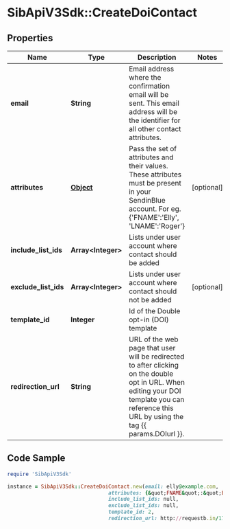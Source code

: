# SibApiV3Sdk::CreateDoiContact

## Properties

Name | Type | Description | Notes
------------ | ------------- | ------------- | -------------
**email** | **String** | Email address where the confirmation email will be sent. This email address will be the identifier for all other contact attributes. | 
**attributes** | [**Object**](.md) | Pass the set of attributes and their values. These attributes must be present in your SendinBlue account. For eg. {&#39;FNAME&#39;:&#39;Elly&#39;, &#39;LNAME&#39;:&#39;Roger&#39;} | [optional] 
**include_list_ids** | **Array&lt;Integer&gt;** | Lists under user account where contact should be added | 
**exclude_list_ids** | **Array&lt;Integer&gt;** | Lists under user account where contact should not be added | [optional] 
**template_id** | **Integer** | Id of the Double opt-in (DOI) template | 
**redirection_url** | **String** | URL of the web page that user will be redirected to after clicking on the double opt in URL. When editing your DOI template you can reference this URL by using the tag {{ params.DOIurl }}. | 

## Code Sample

```ruby
require 'SibApiV3Sdk'

instance = SibApiV3Sdk::CreateDoiContact.new(email: elly@example.com,
                                 attributes: {&quot;FNAME&quot;:&quot;Elly&quot;,&quot;LNAME&quot;:&quot;Roger&quot;},
                                 include_list_ids: null,
                                 exclude_list_ids: null,
                                 template_id: 2,
                                 redirection_url: http://requestb.in/173lyyx1)
```


